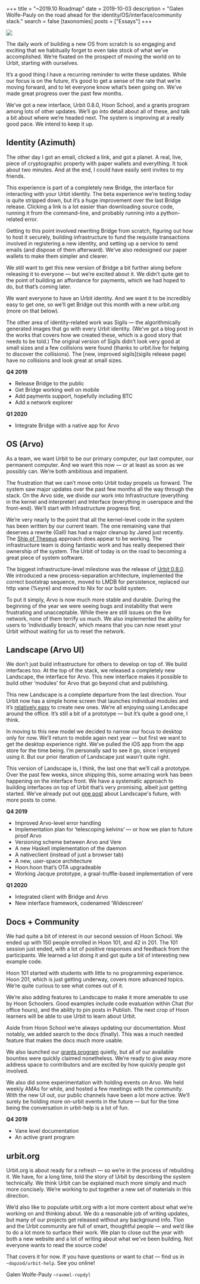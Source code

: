 +++
title = "~2019.10 Roadmap"
date = 2019-10-03
description = "Galen Wolfe-Pauly on the road ahead for the identity/OS/interface/community stack."
search = false
[taxonomies]
posts = ["Essays"]
+++

![](https://media.urbit.org/site/posts/essays/2019-10-3-roadmap.jpg)

The daily work of building a new OS from scratch is so engaging and exciting that we habitually forget to even take stock of what we’ve accomplished. We’re fixated on the prospect of moving the world on to Urbit, starting with ourselves.

It’s a good thing I have a recurring reminder to write these updates. While our focus is on the future, it’s good to get a sense of the rate that we’re moving forward, and to let everyone know what’s been going on. We’ve made great progress over the past few months.

We’ve got a new interface, Urbit 0.8.0, Hoon School, and a grants program among lots of other updates. We’ll go into detail about all of these, and talk a bit about where we’re headed next. The system is improving at a really good pace. We intend to keep it up. 

## Identity (Azimuth)

The other day I got an email, clicked a link, and got a planet. A real, live, piece of cryptographic property with paper wallets and everything. It took about two minutes. And at the end, I could have easily sent invites to my friends. 

This experience is part of a completely new Bridge, the interface for interacting with your Urbit identity. The beta experience we’re testing today is quite stripped down, but it’s a huge improvement over the last Bridge release. Clicking a link is a lot easier than downloading source code, running it from the command-line, and probably running into a python-related error. 

Getting to this point involved rewriting Bridge from scratch, figuring out how to host it securely, building infrastructure to fund the requisite transactions involved in registering a new identity, and setting up a service to send emails (and dispose of them afterward). We've also redesigned our paper wallets to make them simpler and clearer.

We still want to get this new version of Bridge a bit further along before releasing it to everyone — but we’re excited about it. We didn’t quite get to the point of building an affordance for payments, which we had hoped to do, but that’s coming later. 

We want everyone to have an Urbit identity. And we want it to be incredibly easy to get one, so we’ll get Bridge out this month with a new urbit.org (more on that below).

The other area of identity-related work was Sigils — the algorithmically generated images that go with every Urbit identity. (We’ve got a blog post in the works that covers how we created these, which is a good story that needs to be told.) The original version of Sigils didn’t look very good at small sizes and a few collisions were found (thanks to urbit.live for helping to discover the collisions). The [new, improved sigils](sigils release page) have no collisions and look great at small sizes. 

**Q4 2019**

- Release Bridge to the public
- Get Bridge working well on mobile
- Add payments support, hopefully including BTC
- Add a network explorer

**Q1 2020**

- Integrate Bridge with a native app for Arvo


## OS (Arvo)

As a team, we want Urbit to be our primary computer, our last computer, our permanent computer. And we want this now — or at least as soon as we possibly can. We’re both ambitious and impatient.

The frustration that we can’t move onto Urbit today propels us forward. The system saw major updates over the past few months all the way through the stack. On the Arvo side, we divide our work into Infrastructure (everything in the kernel and interpreter) and Interface (everything in userspace and the front-end). We’ll start with Infrastructure progress first.

We’re very nearly to the point that all the kernel-level code in the system has been written by our current team. The one remaining vane that deserves a rewrite (Gall) has had a major cleanup by Jared just recently. The [Ship of Theseus](https://en.wikipedia.org/wiki/Ship_of_Theseus) approach does appear to be working. The infrastructure team is doing fantastic work and has really deepened their ownership of the system. The Urbit of today is on the road to becoming a great piece of system software.

The biggest infrastructure-level milestone was the release of [Urbit 0.8.0](https://github.com/urbit/urbit/releases/tag/v0.8.0). We introduced a new process-separation architecture, implemented the correct bootstrap sequence, moved to LMDB for persistence, replaced our http vane (%eyre) and moved to Nix for our build system. 

To put it simply, Arvo is now much more stable and durable. During the beginning of the year we were seeing bugs and instability that were frustrating and unacceptable. While there are still issues on the live network, none of them terrify us much. We also implemented the ability for users to ‘individually breach’, which means that you can now reset your Urbit without waiting for us to reset the network. 

## Landscape (Arvo UI)

We don’t just build infrastructure for others to develop on top of. We build interfaces too. At the top of the stack, we released a completely new Landscape, the interface for Arvo. This new interface makes it possible to build other ‘modules’ for Arvo that go beyond chat and publishing. 

This new Landscape is a complete departure from the last direction. Your Urbit now has a simple home screen that launches individual modules and it’s [relatively easy](https://github.com/urbit/create-landscape-app) to create new ones. We’re all enjoying using Landscape around the office. It’s still a bit of a prototype — but it’s quite a good one, I think.

In moving to this new model we decided to narrow our focus to desktop only for now. We’ll return to mobile again next year — but first we want to get the desktop experience right. We’ve pulled the iOS app from the app store for the time being. I’m personally sad to see it go, since I enjoyed using it. But our prior iteration of Landscape just wasn’t quite right.

This version of Landscape is, I think, the last one that we’ll call a prototype. Over the past few weeks, since shipping this, some amazing work has been happening on the interface front. We have a systematic approach to building interfaces on top of Urbit that’s very promising, albeit just getting started. We’ve already put out [one post](https://urbit.org/posts/landscape-a-portrait/) about Landscape's future, with more posts to come.

**Q4 2019**

- Improved Arvo-level error handling
- Implementation plan for ‘telescoping kelvins’ — or how we plan to future proof Arvo
- Versioning scheme between Arvo and Vere
- A new Haskell implementation of the daemon
- A nativeclient (instead of just a browser tab)
- A new, user-space architecture
- Hoon.hoon that’s OTA upgradeable
- Working Jacque prototype, a graal-truffle-based implementation of vere

**Q1 2020**

- Integrated client with Bridge and Arvo 
- New interface framework, codenamed ‘Widescreen’


## Docs + Community

We had quite a bit of interest in our second session of Hoon School. We ended up with 150 people enrolled in Hoon 101, and 42 in 201. The 101 session just ended, with a lot of positive responses and feedback from the participants. We learned a lot doing it and got quite a bit of interesting new example code.

Hoon 101 started with students with little to no programming experience. Hoon 201, which is just getting underway, covers more advanced topics. We’re quite curious to see what comes out of it.

We’re also adding features to Landscape to make it more amenable to use by Hoon Schoolers. Good examples include code evaluation within Chat (for office hours), and the ability to pin posts in Publish. The next crop of Hoon learners will be able to use Urbit to learn about Urbit.

Aside from Hoon School we’re always updating our documentation. Most notably, we added search to the docs (finally). This was a much needed feature that makes the docs much more usable.

We also launched our [grants program](https://grants.urbit.org/) quietly, but all of our available bounties were quickly claimed nonetheless. We’re ready to give away more address space to contributors and are excited by how quickly people got involved.

We also did some experimentation with holding events on Arvo. We held weekly AMAs for while, and hosted a few meetings with the community. With the new UI out, our public channels have been a lot more active. We’ll surely be holding more on-urbit events in the future — but for the time being the conversation in urbit-help is a lot of fun.

**Q4 2019**

- Vane level documentation
- An active grant program


## urbit.org

Urbit.org is about ready for a refresh — so we’re in the process of rebuilding it. We have, for a long time, told the story of Urbit by describing the system technically. We think Urbit can be explained much more simply and much more concisely. We’re working to put together a new set of materials in this direction.

We’d also like to populate urbit.org with a lot more content about what we’re working on and thinking about. We do a reasonable job of writing updates, but many of our projects get released without any background info. Tlon and the Urbit community are full of smart, thoughtful people — and we’d like to do a lot more to surface their work. We plan to close out the year with both a new website and a lot of writing about what we’ve been building. Not everyone wants to read the source code!

That covers it for now. If you have questions or want to chat — find us in `~dopzod/urbit-help`. See you online!

Galen Wolfe-Pauly `~ravmel-ropdyl`